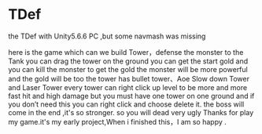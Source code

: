 # TDef
the TDef with Unity5.6.6 PC ,but some navmash was missing

here is the game which can we build Tower，defense the monster to the Tank
you can drag the tower on the ground
you can get the start gold and you can kill the monster to get the gold
the monster will be more powerful and the gold will be too
the tower has bullet tower、Aoe Slow down Tower and Laser Tower
every tower can right click up level to be more and more fast hit and high damage
but you must have one tower on one ground and if you don’t need this you can right click and choose delete it.
the boss will come in the end ,it's so stronger. so you will dead very ugly
Thanks for play my game.it's my early project,When i finished this，I am so happy .
